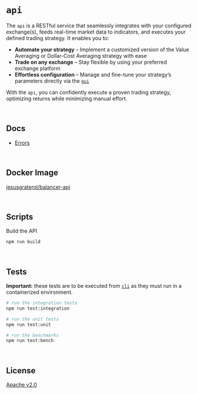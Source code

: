 # `api`

The `api` is a RESTful service that seamlessly integrates with your configured exchange(s), feeds real-time market data to indicators, and executes your defined trading strategy. It enables you to:

* **Automate your strategy** – Implement a customized version of the Value Averaging or Dollar-Cost Averaging strategy with ease
* **Trade on any exchange** – Stay flexible by using your preferred exchange platform
* **Effortless configuration** – Manage and fine-tune your strategy’s parameters directly via the [`gui`](https://github.com/bitcoin-balancer/gui)

With the `api`, you can confidently execute a proven trading strategy, optimizing returns while minimizing manual effort.





<br/>

## Docs

- [Errors](./docs/errors/index.md)





<br/>

## Docker Image

[jesusgraterol/balancer-api](https://hub.docker.com/r/jesusgraterol/balancer-api)




<br/>

## Scripts

Build the API

```bash
npm run build
```





<br/>

## Tests

**Important:** these tests are to be executed from [`cli`](https://github.com/bitcoin-balancer/cli) as they must run in a containerized environment.

```bash
# run the integration tests
npm run test:integration

# run the unit tests
npm run test:unit

# run the benchmarks
npm run test:bench
```





<br/>

## License

[Apache v2.0](https://www.apache.org/licenses/LICENSE-2.0)